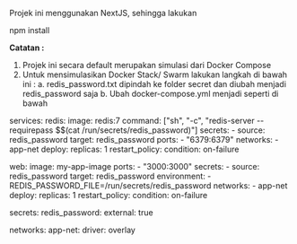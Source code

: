 Projek ini menggunakan NextJS, sehingga lakukan

npm install

**Catatan :**
1. Projek ini secara default merupakan simulasi dari Docker Compose
2. Untuk mensimulasikan Docker Stack/ Swarm lakukan langkah di bawah ini :
    a. redis_password.txt dipindah ke folder secret dan diubah menjadi redis_password saja
    b. Ubah docker-compose.yml menjadi seperti di bawah

services:
  redis:
    image: redis:7
    command: ["sh", "-c", "redis-server --requirepass $$(cat /run/secrets/redis_password)"]
    secrets:
      - source: redis_password
        target: redis_password
    ports:
      - "6379:6379"
    networks:
      - app-net
    deploy:
      replicas: 1
      restart_policy:
        condition: on-failure

  web:
    image: my-app-image
    ports:
      - "3000:3000"
    secrets:
      - source: redis_password
        target: redis_password
    environment:
      - REDIS_PASSWORD_FILE=/run/secrets/redis_password
    networks:
      - app-net
    deploy:
      replicas: 1
      restart_policy:
        condition: on-failure

secrets:
  redis_password:
    external: true

networks:
  app-net:
    driver: overlay
